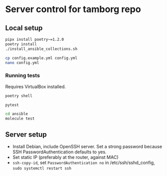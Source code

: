 # Server control for tamborg repo

## Local setup
```sh
pipx install poetry~=1.2.0
poetry install
./install_ansible_collections.sh

cp config.example.yml config.yml
nano config.yml
```

### Running tests

Requires VirtualBox installed.

```sh
poetry shell

pytest

cd ansible
molecule test
```

## Server setup

- Install Debian, include OpenSSH server. Set a strong password because SSH PasswordAuthentication defaults to yes.
- Set static IP (preferably at the router, against MAC)
- `ssh-copy-id`, set `PasswordAuthentication no` in /etc/ssh/sshd_config, `sudo systemctl restart ssh`
